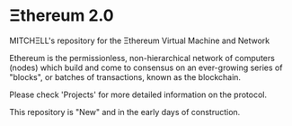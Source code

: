 # Ξthereum 2.0

MITCHΞLL's repository for the Ξthereum Virtual Machine and Network

Ethereum is the permissionless, non-hierarchical network of computers (nodes) which build and come to consensus on an ever-growing series of "blocks", or batches of transactions, known as the blockchain. 

Please check 'Projects' for more detailed information on the protocol.

This repository is "New" and in the early days of construction.
